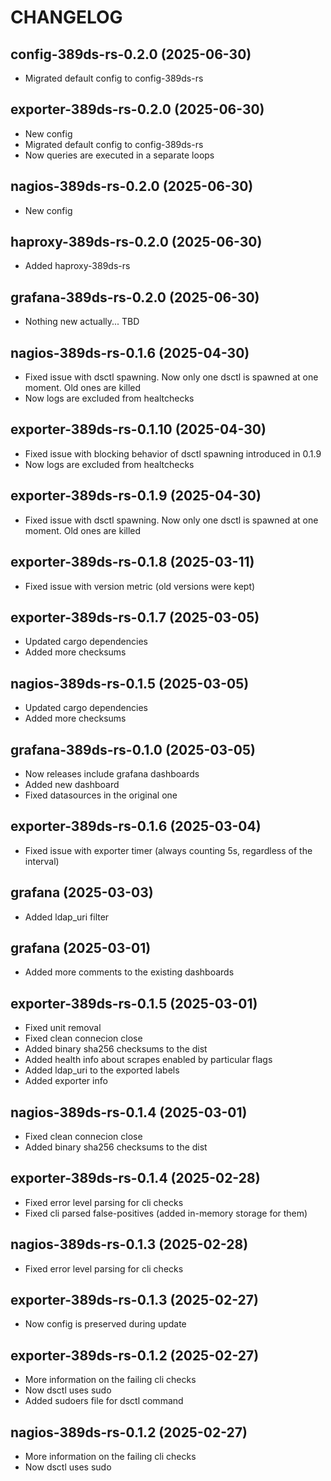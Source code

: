 # CHANGELOG

## config-389ds-rs-0.2.0 (2025-06-30)
* Migrated default config to config-389ds-rs

## exporter-389ds-rs-0.2.0 (2025-06-30)
* New config
* Migrated default config to config-389ds-rs
* Now queries are executed in a separate loops

## nagios-389ds-rs-0.2.0 (2025-06-30)
* New config

## haproxy-389ds-rs-0.2.0 (2025-06-30)
* Added haproxy-389ds-rs

## grafana-389ds-rs-0.2.0 (2025-06-30)
* Nothing new actually... TBD

## nagios-389ds-rs-0.1.6 (2025-04-30)

* Fixed issue with dsctl spawning. Now only one dsctl is spawned at one moment.
  Old ones are killed
* Now logs are excluded from healtchecks

## exporter-389ds-rs-0.1.10 (2025-04-30)

* Fixed issue with blocking behavior of dsctl spawning introduced in 0.1.9
* Now logs are excluded from healtchecks

## exporter-389ds-rs-0.1.9 (2025-04-30)

* Fixed issue with dsctl spawning. Now only one dsctl is spawned at one moment.
  Old ones are killed

## exporter-389ds-rs-0.1.8 (2025-03-11)

* Fixed issue with version metric (old versions were kept)

## exporter-389ds-rs-0.1.7 (2025-03-05)

* Updated cargo dependencies
* Added more checksums

## nagios-389ds-rs-0.1.5 (2025-03-05)

* Updated cargo dependencies
* Added more checksums

## grafana-389ds-rs-0.1.0 (2025-03-05)

* Now releases include grafana dashboards
* Added new dashboard
* Fixed datasources in the original one

## exporter-389ds-rs-0.1.6 (2025-03-04)

* Fixed issue with exporter timer (always counting 5s, regardless of the
  interval)

## grafana (2025-03-03)

* Added ldap\_uri filter

## grafana (2025-03-01)

* Added more comments to the existing dashboards

## exporter-389ds-rs-0.1.5 (2025-03-01)

* Fixed unit removal
* Fixed clean connecion close
* Added binary sha256 checksums to the dist
* Added health info about scrapes enabled by particular flags
* Added ldap\_uri to the exported labels
* Added exporter info

## nagios-389ds-rs-0.1.4 (2025-03-01)

* Fixed clean connecion close
* Added binary sha256 checksums to the dist

## exporter-389ds-rs-0.1.4 (2025-02-28)

* Fixed error level parsing for cli checks
* Fixed cli parsed false-positives (added in-memory storage for them)

## nagios-389ds-rs-0.1.3 (2025-02-28)

* Fixed error level parsing for cli checks

## exporter-389ds-rs-0.1.3 (2025-02-27)

* Now config is preserved during update

## exporter-389ds-rs-0.1.2 (2025-02-27)

* More information on the failing cli checks
* Now dsctl uses sudo
* Added sudoers file for dsctl command

## nagios-389ds-rs-0.1.2 (2025-02-27)

* More information on the failing cli checks
* Now dsctl uses sudo

